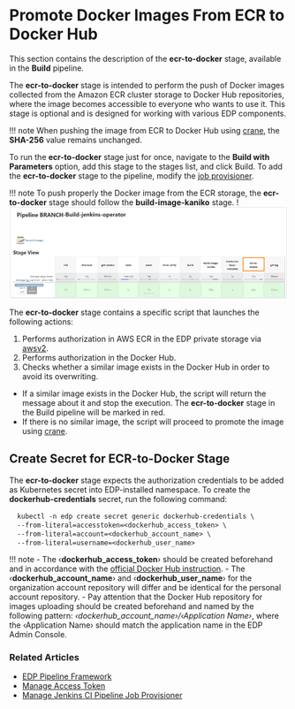 # Promote Docker Images From ECR to Docker Hub

This section contains the description of the **ecr-to-docker** stage, available in the **Build** pipeline.

The **ecr-to-docker** stage is intended to perform the push of Docker images collected from the Amazon ECR cluster storage to Docker Hub repositories, where the image becomes accessible to everyone who wants to use it.
This stage is optional and is designed for working with various EDP components.

!!! note
    When pushing the image from ECR to Docker Hub using [crane](https://michaelsauter.github.io/crane/docs.html), the **SHA-256** value remains unchanged.

To run the **ecr-to-docker** stage just for once, navigate to the **Build with Parameters** option, add this stage to the stages list, and click Build. 
To add the **ecr-to-docker** stage to the pipeline, modify the [job provisioner](../operator-guide/manage-jenkins-ci-job-provision.md).

!!! note
    To push properly the Docker image from the ECR storage, the **ecr-to-docker** stage should follow the **build-image-kaniko** stage.
    !![Add custom lib2](../assets/user-guide/ecr_t_d1.png)

The **ecr-to-docker** stage contains a specific script that launches the following actions:

1. Performs authorization in AWS ECR in the EDP private storage via [awsv2](https://docs.aws.amazon.com/cli/latest/userguide/cli-chap-welcome.html).
2. Performs authorization in the Docker Hub.
3. Checks whether a similar image exists in the Docker Hub in order to avoid its overwriting.

  - If a similar image exists in the Docker Hub, the script will return the message about it and stop the execution. The **ecr-to-docker** stage in the Build pipeline will be marked in red.
  - If there is no similar image, the script will proceed to promote the image using [crane](https://michaelsauter.github.io/crane/docs.html).

## Create Secret for ECR-to-Docker Stage

The **ecr-to-docker** stage expects the authorization credentials to be added as Kubernetes secret into EDP-installed namespace. To create the **dockerhub-credentials** secret, run the following command:

      kubectl -n edp create secret generic dockerhub-credentials \
      --from-literal=accesstoken=<dockerhub_access_token> \
      --from-literal=account=<dockerhub_account_name> \
      --from-literal=username=<dockerhub_user_name>

!!! note
    - The &#8249;**dockerhub_access_token**&#8250; should be created beforehand and in accordance with the [official Docker Hub instruction](https://docs.docker.com/docker-hub/access-tokens/).
    - The &#8249;**dockerhub_account_name**&#8250; and &#8249;**dockerhub_user_name**&#8250; for the organization account repository will differ and be identical for the personal account repository.
    - Pay attention that the Docker Hub repository for images uploading should be created beforehand and named by the following pattern: *&#8249;dockerhub_account_name&#8250;/&#8249;Application Name&#8250;*, where the &#8249;Application Name&#8250; should match the application name in the EDP Admin Console.

### Related Articles

- [EDP Pipeline Framework](pipeline-framework.md)
- [Manage Access Token](https://docs.docker.com/docker-hub/access-tokens/)
- [Manage Jenkins CI Pipeline Job Provisioner](../operator-guide/manage-jenkins-ci-job-provision.md)